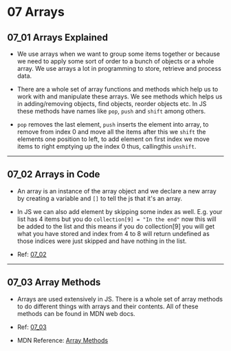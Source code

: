 # 07 Arrays

## 07_01 Arrays Explained

- We use arrays when we want to group some items together or because we need to apply some sort of order to a bunch of objects or a whole array. We use arrays a lot in programming to store, retrieve and process data.

- There are a whole set of array functions and methods which help us to work with and manipulate these arrays. We see methods which helps us in adding/removing objects, find objects, reorder objects etc. In JS these methods have names like `pop`, `push` and `shift` among others.

- `pop` removes the last element, `push` inserts the element into array, to remove from index 0 and move all the items after this we `shift` the elements one position to left, to add element on first index we move items to right emptying up the index 0 thus, callingthis `unshift`.

---

## 07_02 Arrays in Code

- An array is an instance of the array object and we declare a new array by creating a variable and `[]` to tell the js that it's an array.

- In JS we can also add element by skipping some index as well. E.g. your list has 4 items but you do `collection[9] = "In the end"` now this will be added to the list and this means if you do collection[9] you will get what you have stored and index from 4 to 8 will return undefined as those indices were just skipped and have nothing in the list.

- Ref: [07_02](07_02/script.js)

---

## 07_03 Array Methods

- Arrays are used extensively in JS. There is a whole set of array methods to do different things with arrays and their contents. All of these methods can be found in MDN web docs.

- Ref: [07_03](07_03/script.js)

- MDN Reference: [Array Methods](https://developer.mozilla.org/en-US/docs/Web/JavaScript/Reference/Global_Objects/Array#instance_methods)
